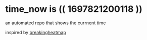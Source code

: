 # time_now is (( 1697821200118 ))

an automated repo that shows the currnent time

inspired by [breakingheatmap](https://github.com/breakingheatmap/breakingheatmap)